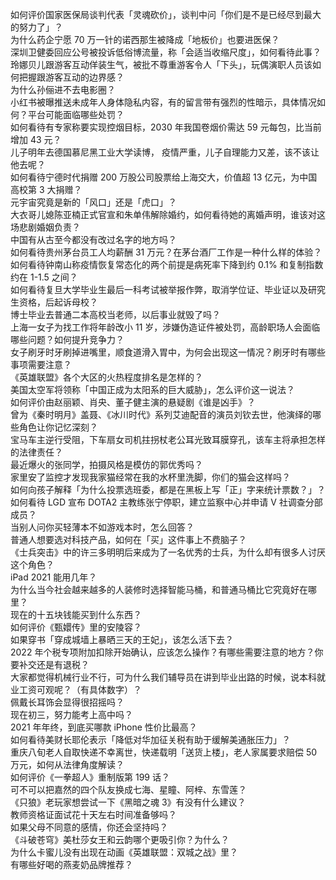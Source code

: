 如何评价国家医保局谈判代表「灵魂砍价」，谈判中问「你们是不是已经尽到最大的努力了」？  
为什么药企宁愿 70 万一针的诺西那生被降成「地板价」也要进医保？  
深圳卫健委回应公号被投诉低俗博流量，称「会适当收缩尺度」，如何看待此事？  
玲娜贝儿跟游客互动佯装生气，被批不尊重游客令人「下头」，玩偶演职人员该如何把握跟游客互动的边界感？  
为什么孙俪进不去电影圈？  
小红书被曝推送未成年人身体隐私内容，有的留言带有强烈的性暗示，具体情况如何？平台可能面临哪些处罚？  
如何看待有专家称要实现控烟目标，2030 年我国卷烟价需达 59 元每包，比当前增加 43 元？  
儿子明年去德国慕尼黑工业大学读博， 疫情严重，儿子自理能力又差，该不该让他去呢？  
如何看待宁德时代捐赠 200 万股公司股票给上海交大，价值超 13 亿元，为中国高校第 3 大捐赠？  
元宇宙究竟是新的「风口」还是「虎口」？  
大衣哥儿媳陈亚楠正式官宣和朱单伟解除婚约，如何看待她的离婚声明，谁该对这场悲剧婚姻负责？  
中国有从古至今都没有改过名字的地方吗？  
如何看待贵州茅台员工人均薪酬 31 万元？在茅台酒厂工作是一种什么样的体验？  
如何看待钟南山称疫情恢复常态化的两个前提是病死率下降到约 0.1% 和复制指数约在 1-1.5 之间？  
如何看待复旦大学毕业生最后一科考试被举报作弊，取消学位证、毕业证以及研究生资格，后起诉母校？  
博士毕业去普通二本高校当老师，以后事业就毁了吗？  
上海一女子为找工作将年龄改小 11 岁，涉嫌伪造证件被处罚，高龄职场人会面临哪些问题？如何提升竞争力？  
女子刷牙时牙刷掉进嘴里，顺食道滑入胃中，为何会出现这一情况？刷牙时有哪些事项需要注意？  
《英雄联盟》各个大区的火热程度排名是怎样的？  
美国太空军将领称「中国正成为太阳系的巨大威胁」，怎么评价这一说法？  
如何评价由赵丽颖、肖央、董子健主演的悬疑剧《谁是凶手》？  
曾为《秦时明月》盖聂、《冰川时代》系列艾迪配音的演员刘钦去世，他演绎的哪些角色让你记忆深刻？  
宝马车主逆行受阻，下车扇女司机拄拐杖老公耳光致耳膜穿孔，该车主将承担怎样的法律责任？  
最近爆火的张同学，拍摄风格是模仿的郭优秀吗？  
家里安了监控才发现我家猫经常在我的水杯里洗脚，你们的猫会这样吗？  
如何向孩子解释「为什么投票选班委，都是在黑板上写「正」字来统计票数？」？  
如何看待 LGD 宣布 DOTA2 主教练张宁停职，建立监察中心并申请 V 社调查分部成员？  
当别人问你买轻薄本不如游戏本时，怎么回答？  
普通人想要选对科技产品，如何在「买」这件事上不费脑子？  
《士兵突击》中的许三多明明后来成为了一名优秀的士兵，为什么却有很多人讨厌这个角色？  
iPad 2021 能用几年？  
为什么当今社会越来越多的人装修时选择智能马桶，和普通马桶比它究竟好在哪里？  
现在的十五块钱能买到什么东西？  
如何评价《甄嬛传》里的安陵容？  
如果穿书「穿成城墙上暴晒三天的王妃」，该怎么活下去？  
2022 年个税专项附加扣除开始确认，应该怎么操作？有哪些需要注意的地方？你要补交还是有退税？  
大家都觉得机械行业不行，可为什么我们辅导员在讲到毕业出路的时候，说本科就业工资可观呢？（有具体数字）？  
佩戴长耳饰会显得很招摇吗？  
现在初三，努力能考上高中吗？  
2021 年年终，到底买哪款 iPhone 性价比最高？  
如何看待美财长耶伦表示「降低对华加征关税有助于缓解美通胀压力」？  
重庆八旬老人自取快递不幸离世，快递载明「送货上楼」，老人家属要求赔偿 50 万元，如何从法律角度解读？  
如何评价《一拳超人》重制版第 199 话？  
可不可以把嘉然的四个队友换成七海、星瞳、阿梓、东雪莲？  
《只狼》老玩家想尝试一下《黑暗之魂 3》有没有什么建议？  
教师资格证面试花十天左右时间准备够吗？  
如果父母不同意的感情，你还会坚持吗？  
《斗破苍穹》美杜莎女王和云韵哪个更吸引你？为什么？  
为什么卡蜜儿没有出现在动画《英雄联盟：双城之战》里？  
有哪些好喝的燕麦奶品牌推荐？  
